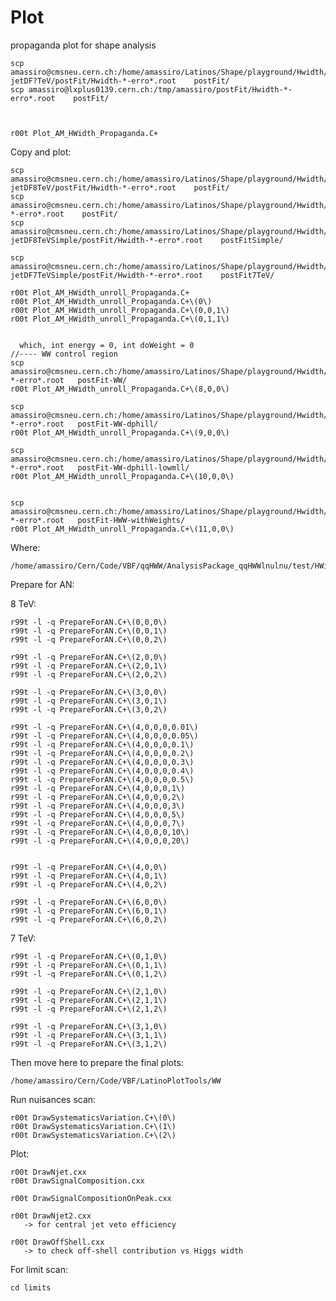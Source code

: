 Plot
====

propaganda plot for shape analysis
    
    scp amassiro@cmsneu.cern.ch:/home/amassiro/Latinos/Shape/playground/Hwidth/?jetDF?TeV/postFit/Hwidth-*-erro*.root    postFit/
    scp amassiro@lxplus0139.cern.ch:/tmp/amassiro/postFit/Hwidth-*-erro*.root    postFit/
 
 
 
    r00t Plot_AM_HWidth_Propaganda.C+


Copy and plot:
    
    scp amassiro@cmsneu.cern.ch:/home/amassiro/Latinos/Shape/playground/Hwidth/?jetDF8TeV/postFit/Hwidth-*-erro*.root    postFit/ 
    scp amassiro@cmsneu.cern.ch:/home/amassiro/Latinos/Shape/playground/Hwidth/*jetDF8TeV/postFit/Hwidth-*-erro*.root    postFit/ 
    scp amassiro@cmsneu.cern.ch:/home/amassiro/Latinos/Shape/playground/Hwidth/?jetDF8TeVSimple/postFit/Hwidth-*-erro*.root    postFitSimple/ 

    scp amassiro@cmsneu.cern.ch:/home/amassiro/Latinos/Shape/playground/Hwidth/?jetDF7TeVSimple/postFit/Hwidth-*-erro*.root    postFit7TeV/ 
    
    r00t Plot_AM_HWidth_unroll_Propaganda.C+
    r00t Plot_AM_HWidth_unroll_Propaganda.C+\(0\)
    r00t Plot_AM_HWidth_unroll_Propaganda.C+\(0,0,1\)
    r00t Plot_AM_HWidth_unroll_Propaganda.C+\(0,1,1\)
     
     
      which, int energy = 0, int doWeight = 0
    //---- WW control region
    scp amassiro@cmsneu.cern.ch:/home/amassiro/Latinos/Shape/playground/Hwidth/0jetDF8TeVWWcontrolRegion/postFit/Hwidth-*-erro*.root   postFit-WW/
    r00t Plot_AM_HWidth_unroll_Propaganda.C+\(8,0,0\)

    scp amassiro@cmsneu.cern.ch:/home/amassiro/Latinos/Shape/playground/Hwidth/0jetDF8TeVWWcontrolRegionDphill/postFit/Hwidth-*-erro*.root   postFit-WW-dphill/
    r00t Plot_AM_HWidth_unroll_Propaganda.C+\(9,0,0\)

    scp amassiro@cmsneu.cern.ch:/home/amassiro/Latinos/Shape/playground/Hwidth/0jetDF8TeVWWcontrolRegionDphillHighMllRemoved/postFit/Hwidth-*-erro*.root   postFit-WW-dphill-lowmll/
    r00t Plot_AM_HWidth_unroll_Propaganda.C+\(10,0,0\)


    scp amassiro@cmsneu.cern.ch:/home/amassiro/Latinos/Shape/playground/Hwidth/0jetDF8TeV/postFit/Hwidth-*-erro*.root   postFit-HWW-withWeights/
    r00t Plot_AM_HWidth_unroll_Propaganda.C+\(11,0,0\)

    
      
      
Where:

    /home/amassiro/Cern/Code/VBF/qqHWW/AnalysisPackage_qqHWWlnulnu/test/HWidth/Plot



Prepare for AN: 
 
8 TeV:

    r99t -l -q PrepareForAN.C+\(0,0,0\)
    r99t -l -q PrepareForAN.C+\(0,0,1\)
    r99t -l -q PrepareForAN.C+\(0,0,2\)
    
    r99t -l -q PrepareForAN.C+\(2,0,0\)
    r99t -l -q PrepareForAN.C+\(2,0,1\)
    r99t -l -q PrepareForAN.C+\(2,0,2\)
    
    r99t -l -q PrepareForAN.C+\(3,0,0\)
    r99t -l -q PrepareForAN.C+\(3,0,1\)
    r99t -l -q PrepareForAN.C+\(3,0,2\)
    
    r99t -l -q PrepareForAN.C+\(4,0,0,0,0.01\)
    r99t -l -q PrepareForAN.C+\(4,0,0,0,0.05\)
    r99t -l -q PrepareForAN.C+\(4,0,0,0,0.1\)
    r99t -l -q PrepareForAN.C+\(4,0,0,0,0.2\)
    r99t -l -q PrepareForAN.C+\(4,0,0,0,0.3\)
    r99t -l -q PrepareForAN.C+\(4,0,0,0,0.4\)
    r99t -l -q PrepareForAN.C+\(4,0,0,0,0.5\)
    r99t -l -q PrepareForAN.C+\(4,0,0,0,1\)
    r99t -l -q PrepareForAN.C+\(4,0,0,0,2\)
    r99t -l -q PrepareForAN.C+\(4,0,0,0,3\)
    r99t -l -q PrepareForAN.C+\(4,0,0,0,5\)
    r99t -l -q PrepareForAN.C+\(4,0,0,0,7\)
    r99t -l -q PrepareForAN.C+\(4,0,0,0,10\)
    r99t -l -q PrepareForAN.C+\(4,0,0,0,20\)
    
    
    r99t -l -q PrepareForAN.C+\(4,0,0\)
    r99t -l -q PrepareForAN.C+\(4,0,1\)
    r99t -l -q PrepareForAN.C+\(4,0,2\)
    
    r99t -l -q PrepareForAN.C+\(6,0,0\)
    r99t -l -q PrepareForAN.C+\(6,0,1\)
    r99t -l -q PrepareForAN.C+\(6,0,2\)

7 TeV:

    r99t -l -q PrepareForAN.C+\(0,1,0\)
    r99t -l -q PrepareForAN.C+\(0,1,1\)
    r99t -l -q PrepareForAN.C+\(0,1,2\)
    
    r99t -l -q PrepareForAN.C+\(2,1,0\)
    r99t -l -q PrepareForAN.C+\(2,1,1\)
    r99t -l -q PrepareForAN.C+\(2,1,2\)
    
    r99t -l -q PrepareForAN.C+\(3,1,0\)
    r99t -l -q PrepareForAN.C+\(3,1,1\)
    r99t -l -q PrepareForAN.C+\(3,1,2\)
    

Then move here to prepare the final plots:

    /home/amassiro/Cern/Code/VBF/LatinoPlotTools/WW
    
Run nuisances scan:

    r00t DrawSystematicsVariation.C+\(0\)
    r00t DrawSystematicsVariation.C+\(1\)
    r00t DrawSystematicsVariation.C+\(2\)    
    
    
Plot:

    r00t DrawNjet.cxx
    r00t DrawSignalComposition.cxx
    
    r00t DrawSignalCompositionOnPeak.cxx

    r00t DrawNjet2.cxx
       -> for central jet veto efficiency

    r00t DrawOffShell.cxx
       -> to check off-shell contribution vs Higgs width
       
       
For limit scan:
    
    cd limits
    
    
    
